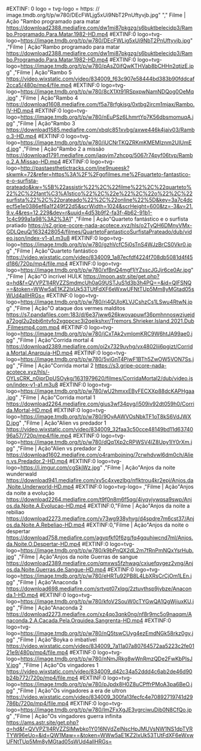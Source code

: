 #EXTINF: 0 logo = tvg-logo = https: // image.tmdb.org/t/p/w780/DEcFWLjg5xUi9NbT2PnUftyvjb.jpg" "," Filme | Ação "Rambo programado para matar
https://download2388.mediafire.com/dw1mi87pkgzg/s6buktbelecidp3/Rambo.Programado.Para.Matar.1982-HD.mp4
#EXTINF:0 logo=tvg-logo=https://image.tmdb.org/t/p/w780/DEcFWLjg5xUi9NbT2PnUftyvjb.jpg"   ,"Filme | Ação"Rambo programado para matar
https://download2388.mediafire.com/dw1mi87pkgzg/s6buktbelecidp3/Rambo.Programado.Para.Matar.1982-HD.mp4
#EXTINF:0 logo=tvg-logo=https://image.tmdb.org/t/p/w780/pAsZ0ifQwKTHVab8bCHHn2qtizE.jpg"   ,"Filme | Ação"Rambo 5
https://video.wixstatic.com/video/834009_f63c907e58444bd383b90fddcaf2cca5/480p/mp4/file.mp4
#EXTINF:0 logo=tvg-logo=https://image.tmdb.org/t/p/w780/8cX1Xt91RSpxpwNamNDQog0OeMq.jpg"   ,"Filme | Ação"Rambo 4
https://download1608.mediafire.com/f5a78rfgkisg/0xtbg2jrcm1mjax/Rambo.IV-HD.mp4
#EXTINF:0 logo=tvg-logo=https://image.tmdb.org/t/p/w780/nEuPSz6LhmrtYp7K56dbsmomuqA.jpg"   ,"Filme | Ação"Rambo 3
https://download1585.mediafire.com/xbqlc851xvbg/axwe446k4jaiv03/Rambo.3-HD.mp4
#EXTINF:0 logo=tvg-logo=https://image.tmdb.org/t/p/w780/iUCNrTKQZRKmKMEMIznm2UlUmEd.jpg"   ,"Filme | Ação"Rambo 2 a missão
https://download1791.mediafire.com/jaqvjm7zhcpg/5067r74pyf06tvp/Rambo.2.A.Missao-HD.mp4
#EXTINF:0 logo=tvg-logo=http://pastaesthetictracks.com/jne9nueesk?skwmk=72&refer=https%3A%2F%2Fgofilmes.me%2Fquarteto-fantastico-e-o-surfista-prateado&kw=%5B%22assistir%22%2C%22filme%22%2C%22quarteto%22%2C%22fant%C3%A1stico%22%2C%22e%22%2C%22o%22%2C%22surfista%22%2C%22prateado%22%2C%22online%22%5D&key=3a7c4dcecf5e1e0386ef6a1f249f22d5&scrWidth=1024&scrHeight=600&tz=-3&v=21.9.v.4&res=12.229&dev=r&uuid=4d53b9f2-fa3f-4b62-91b1-1c4c999a1a98%3A2%3A1"  ,"Filme | Ação"Quarteto fantástico e o surfista pratiado
https://s2.gripe-ocore-nada-acotece.xyz/hls/o2TyQH6DMnyVMx-GDLQeuQ/1632428054/filmes/QuartetoFantasticoSurfistaPrateado/dub/video.json/index-v1-a1.m3u8
#EXTINF:0 logo=tvg-logo=https://image.tmdb.org/t/p/w780/gzhVcfC5j0sTnS4WJzBrCS0Vkr0.jpg"  ,"Filme | Ação"Quarteto fantástico
https://video.wixstatic.com/video/834009_1a87ecfdf4224f708db5081d4f45d186/720p/mp4/file.mp4
#EXTINF:0 logo=tvg-logo=https://image.tmdb.org/t/p/w780/xfBnQ4mgf1jYZsscJGJjr6ce0Ar.jpg"  ,"Filme | Ação"O incrível HULK
https://moon.astr.site/get.php?q=hd&f=QVVPZ1l4RVZZSmdmcUh0aG9USTJuS1d3b3h4PQ==&id=QlFSNQ==&token=WWw5aE1KZ2lxUk53TUtFdXF6eWxwUFNtTUp5Mm8yMGtad05sWUd4allHRGs=
#EXTINF:0 logo=tvg-logo=https://image.tmdb.org/t/p/w780/ri4QUloKLVJCshzCs1LSwu4RtwN.jpg"  ,"Filme | Ação"O ataque dos vermes malditos
https://s7.pandafiles.com:183/d/6e37jww626kwoyapuwf36pmhnnoswzjuejda72ogl2u2pbi6ntvfo2xgppcxc3i2qeikshxr/Tremors.Shrieker.Island.2021.Dub.Filmesmp4.com.mp4
#EXTINF:0 logo=tvg-logo=https://image.tmdb.org/t/p/w780/jCxTAk2vmIomKRC9W6htJA99ae0.jpg"   ,"Filme | Ação"Corrida mortal 4
https://download2389.mediafire.com/oi2x7329uyhg/vx4802lii6pgizt/Corrida.Mortal.Anarquia-HD.mp4
#EXTINF:0 logo=tvg-logo=https://image.tmdb.org/t/p/w780/5viGnT4PiwF1BTh5ZwOW5VON7Ss.jpg"   ,"Filme | Ação"Corrida mortal 2
https://s3.gripe-ocore-nada-acotece.xyz/hls/-OYLsCRK_n0iprDpUSOykg/1631979620/filmes/CorridaMortal2/dub/video.json/index-v1-a1.m3u8
#EXTINF:0 logo=tvg-logo=https://image.tmdb.org/t/p/w780/wU2hmxxEByFECXXp88dcKAPHgaa.jpg"   ,"Filme | Ação"Corrida mortal 1
https://download2264.mediafire.com/gius3wf34pyg/i509iv92dt059h0/Corrida.Mortal-HD.mp4
#EXTINF:0 logo=tvg-logo=https://image.tmdb.org/t/p/w780/9OyAAWVOsNbkTF1oT8kS6VdJWXD.jpg" ,"Filme | Ação"Alien vs predador 1
https://video.wixstatic.com/video/834009_32faa3c50cce48149bd11d6374096a57/720p/mp4/file.mp4
#EXTINF:0 logo=tvg-logo=https://image.tmdb.org/t/p/w780/dQq1Xp2cRPWSV4lZ8Upy1IY0rXm.jpg" ,"Filme | Ação"Alien vs predador 2 
https://download1602.mediafire.com/o4rambojning/7crwhdvwl6dm0ch/Alien.vs.Predador.2-HD.mp4
#EXTINF:0 logo=tvg-logo=https://i.imgur.com/cgSkjWz.jpg" ,"Filme | Ação"Anjos da noite wunderwald
https://download941.mediafire.com/xy5c4xyezlbg/nflktrou4kr2epj/Anjos.da.Noite.Underworld-HD.mp4
#EXTINF:0 logo=tvg-logo= ,"Filme | Ação"Anjos da noite a evolução
https://download2264.mediafire.com/t9f0n8m6f5qg/4iyqyjywqsa9swp/Anjos.da.Noite.A.Evolucao-HD.mp4
#EXTINF:0,"Filme | Ação"Anjos da noite a rebiliao
https://download2273.mediafire.com/v73wg938yhvg/d4spdre7m6cst37/Anjos.da.Noite.A.Rebeliao-HD.mp4
#EXTINF:0,"Filme | Ação"Anjos da noite o despertar
https://download758.mediafire.com/agvpfkf0f6zg/fq4gquhjwcnd7ml/Anjos.da.Noite.O.Despertar-HD.mp4
#EXTINF:0 logo=tvg-logo=https://image.tmdb.org/t/p/w780/k9bPnQX2dL2m7fRnPmNQxYsrHub.jpg" ,"Filme | Ação"Anjos da noite Guerras de sangue
https://download2389.mediafire.com/qmxws5fzhwag/cxiuefqygez2vng/Anjos.da.Noite.Guerras.de.Sangue-HD.mp4
#EXTINF:0 logo=tvg-logo=https://image.tmdb.org/t/p/w780/eHRTu92PB8L4LbXRsCrCjOm1LEn.jpg" ,"Filme | Ação"Anaconda 1
https://download698.mediafire.com/srtvpt07xlqg/2ztuvthsp9jybze/Anaconda.1-HD.mp4
#EXTINF:0 logo=tvg-logo=https://image.tmdb.org/t/p/w780/kfoV2SouW0cTYGwQA1QgWjiuxKU.jpg" ,"Filme | Ação"Anaconda 2
https://download2273.mediafire.com/xz4qo3qnk0ng/nf8r9mc5o9naqqm/Anaconda.2.A.Cacada.Pela.Orquidea.Sangrenta-HD.mp4
#EXTINF:0 logo=tvg-logo=https://image.tmdb.org/t/p/w780/nQ5tswCUyg4ezEmdNGk58rkz0gy.jpg" ,"Filme | Ação"Boyka o imbatível
https://video.wixstatic.com/video/834009_7a11a07a80764572aa5223c2fe0121e9/480p/mp4/file.mp4
#EXTINF:0 logo=tvg-logo=https://image.tmdb.org/t/p/w780/nNmJRkg8wWnRmzQDe2FwKbPIsJV.jpg" ,"Filme | Ação"Os vingadores 1 
https://video.wixstatic.com/video/834009_d42c34a52ddd4c6ab2de46d90b24b772/720p/mp4/file.mp4
#EXTINF:0 logo=tvg-logo=https://image.tmdb.org/t/p/w780/pJpdx8H0Z8uCPffrPMoA3pa6BeO.jpg" ,"Filme | Ação"Os vingadores a era de ultron
https://video.wixstatic.com/video/834009_300fa13fecfc4e70892719741d29786b/720p/mp4/file.mp4
#EXTINF:0 logo=tvg-logo=https://image.tmdb.org/t/p/w780/lmZFxXgJE3vgrciwuDib0N8CfQo.jpg" ,"Filme | Ação"Os vingadores guerra infinita
https://ams.astr.site/get.php?q=hd&f=QVVPZ1l4RVZZSlMwbko1Y016NVdZelNscHpJMUVsNW1NS1dpTVRTYW96eUo=&id=QW1Maw==&token=WWw5aE1KZ2lxUk53TUtFdXF6eWxwUFNtTUp5Mm8yMGtad05sWUd4allHRGs=


